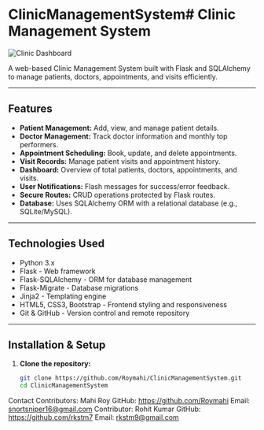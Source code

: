 # ClinicManagementSystem# Clinic Management System
![Clinic Dashboard](https://github.com/Roymahi/ClinicManagementSystem/dashboard.png?raw=true)


A web-based Clinic Management System built with Flask and SQLAlchemy to manage patients, doctors, appointments, and visits efficiently.

---

## Features

- **Patient Management:** Add, view, and manage patient details.
- **Doctor Management:** Track doctor information and monthly top performers.
- **Appointment Scheduling:** Book, update, and delete appointments.
- **Visit Records:** Manage patient visits and appointment history.
- **Dashboard:** Overview of total patients, doctors, appointments, and visits.
- **User Notifications:** Flash messages for success/error feedback.
- **Secure Routes:** CRUD operations protected by Flask routes.
- **Database:** Uses SQLAlchemy ORM with a relational database (e.g., SQLite/MySQL).

---

## Technologies Used

- Python 3.x
- Flask - Web framework
- Flask-SQLAlchemy - ORM for database management
- Flask-Migrate - Database migrations
- Jinja2 - Templating engine
- HTML5, CSS3, Bootstrap - Frontend styling and responsiveness
- Git & GitHub - Version control and remote repository

---

## Installation & Setup

1. **Clone the repository:**

   ```bash
   git clone https://github.com/Roymahi/ClinicManagementSystem.git
   cd ClinicManagementSystem
   ```

Contact
Contributors: Mahi Roy
GitHub: https://github.com/Roymahi
Email: snortsniper16@gmail.com
Contributor: Rohit Kumar
GitHub: https://github.com/rkstm7
Email: rkstm9@gmail.com
